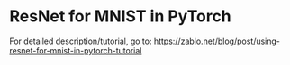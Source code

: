 # ResNet for MNIST in PyTorch
For detailed description/tutorial, go to: https://zablo.net/blog/post/using-resnet-for-mnist-in-pytorch-tutorial
